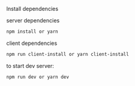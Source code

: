 Install dependencies 

server dependencies
```sh
npm install or yarn 
```
client dependencies
```sh
npm run client-install or yarn client-install
```

to start dev server:
```sh
npm run dev or yarn dev
```